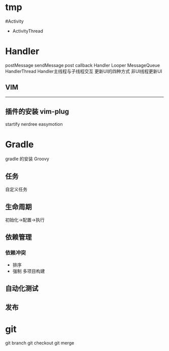 # tmp

#Activity
- ActivityThread
# Handler
postMessage
sendMessage
post
callback
Handler
Looper
MessageQueue
HandlerThread
Handler主线程与子线程交互
更新UI的四种方式
非UI线程更新UI
## VIM
---
插件的安装
vim-plug
---
startify
nerdree
easymotion

# Gradle
gradle 的安装
Groovy

## 任务
自定义任务
## 生命周期
初始化->配置->执行
## 依赖管理
### 依赖冲突
- 排序
- 强制
多项目构建
## 自动化测试
## 发布
# git
git branch
git checkout
git merge


